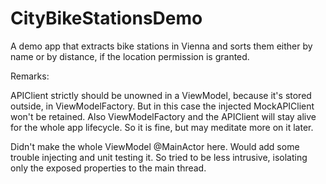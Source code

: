 # CityBikeStationsDemo

A demo app that extracts bike stations in Vienna and sorts them either by name or by distance, if the location permission is granted.


Remarks:

APIClient strictly should be unowned in a ViewModel, because it's stored outside, in ViewModelFactory. But in this case the injected MockAPIClient won't be retained. Also ViewModelFactory and the APIClient will stay alive for the whole app lifecycle. So it is fine, but may meditate more on it later.

Didn't make the whole ViewModel @MainActor here. Would add some trouble injecting and unit testing it. So tried to be less intrusive, isolating only the exposed properties to the main thread.